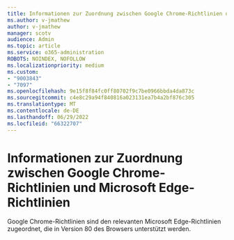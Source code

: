 ```yaml
---
title: Informationen zur Zuordnung zwischen Google Chrome-Richtlinien und Microsoft Edge-Richtlinien
ms.author: v-jmathew
author: v-jmathew
manager: scotv
audience: Admin
ms.topic: article
ms.service: o365-administration
ROBOTS: NOINDEX, NOFOLLOW
ms.localizationpriority: medium
ms.custom:
- "9003843"
- "7097"
ms.openlocfilehash: 9e15f8f84fc0ff80702f9c7be0966bbda4da873c
ms.sourcegitcommit: c4e8c29a94f840816a023131ea7b4a2bf876c305
ms.translationtype: MT
ms.contentlocale: de-DE
ms.lasthandoff: 06/29/2022
ms.locfileid: "66322707"
---
```

# <a name="learn-about-mapping-between-google-chrome-policies-and-microsoft-edge-policies"></a>Informationen zur Zuordnung zwischen Google Chrome-Richtlinien und Microsoft Edge-Richtlinien

Google Chrome-Richtlinien sind den relevanten Microsoft Edge-Richtlinien zugeordnet, die in Version 80 des Browsers unterstützt werden. <!-- To learn more, see [Google Chrome to Microsoft Edge policy mapping](https://go.microsoft.com/fwlink/?linkid=2141933). -->
